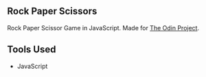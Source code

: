 ## Rock Paper Scissors
Rock Paper Scissor Game in JavaScript. Made for [The Odin Project](https://www.theodinproject.com/).

## Tools Used
 - JavaScript
